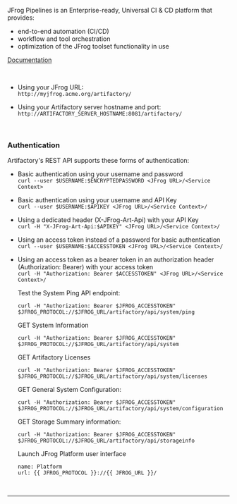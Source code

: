 <!-- ### Pipelines Overview -->


JFrog Pipelines is an Enterprise-ready, Universal CI & CD platform that provides:

- end-to-end automation (CI/CD)
- workflow and tool orchestration
- optimization of the JFrog toolset functionality in use

[Documentation](https://wiki-int.jfrog.org/display/JFROG/JFrog+Pipelines)


<br/>


- Using your JFrog URL:  
  `http://myjfrog.acme.org/artifactory/`

- Using your Artifactory server hostname and port:  
  `http://ARTIFACTORY_SERVER_HOSTNAME:8081/artifactory/`

<br/>

### Authentication

Artifactory's REST API supports these forms of authentication:

- Basic authentication using your username and password  
  `curl --user $USERNAME:$ENCRYPTEDPASSWORD <JFrog URL>/<Service Context>`

- Basic authentication using your username and API Key  
  `curl --user $USERNAME:$APIKEY <JFrog URL>/<Service Context>/`

- Using a dedicated header (X-JFrog-Art-Api) with your API Key  
  `curl -H "X-JFrog-Art-Api:$APIKEY" <JFrog URL>/<Service Context>/`

- Using an access token instead of a password for basic authentication  
  `curl --user $USERNAME:$ACCESSTOKEN <JFrog URL>/<Service Context>/`

- Using an access token as a bearer token in an authorization header (Authorization: Bearer) with your access token  
  `curl -H "Authorization: Bearer $ACCESSTOKEN" <JFrog URL>/<Service Context>/`  
    
  Test the System Ping API endpoint:  
  ```execute
  curl -H "Authorization: Bearer $JFROG_ACCESSTOKEN" $JFROG_PROTOCOL://$JFROG_URL/artifactory/api/system/ping
  ```

  GET System Information  
  ```execute
  curl -H "Authorization: Bearer $JFROG_ACCESSTOKEN" $JFROG_PROTOCOL://$JFROG_URL/artifactory/api/system
  ```

  GET Artifactory Licenses  
  ```execute
  curl -H "Authorization: Bearer $JFROG_ACCESSTOKEN" $JFROG_PROTOCOL://$JFROG_URL/artifactory/api/system/licenses
  ```

  GET General System Configuration:    
  ```execute-2
  curl -H "Authorization: Bearer $JFROG_ACCESSTOKEN" $JFROG_PROTOCOL://$JFROG_URL/artifactory/api/system/configuration
  ```

  GET Storage Summary information:    
  ```execute
  curl -H "Authorization: Bearer $JFROG_ACCESSTOKEN" $JFROG_PROTOCOL://$JFROG_URL/artifactory/api/storageinfo
  ```


  Launch JFrog Platform user interface
  ```dashboard:open-url
  name: Platform
  url: {{ JFROG_PROTOCOL }}://{{ JFROG_URL }}/
  ```

<br/>

---